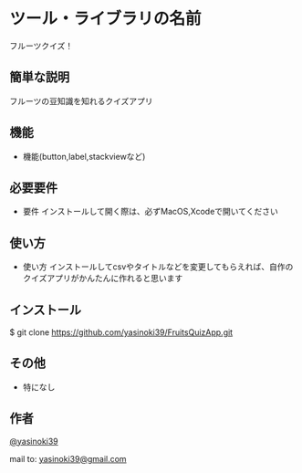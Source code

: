 # ツール・ライブラリの名前
 フルーツクイズ！
 
## 簡単な説明
 フルーツの豆知識を知れるクイズアプリ

## 機能
 
- 機能(button,label,stackviewなど)
 
## 必要要件
 
- 要件 インストールして開く際は、必ずMacOS,Xcodeで開いてください
 
## 使い方
 
- 使い方 インストールしてcsvやタイトルなどを変更してもらえれば、自作のクイズアプリがかんたんに作れると思います

## インストール

$ git clone https://github.com/yasinoki39/FruitsQuizApp.git

## その他

- 特になし
 
## 作者
 
[@yasinoki39](https://twitter.com/yasinoki39)

mail to: yasinoki39@gmail.com
 